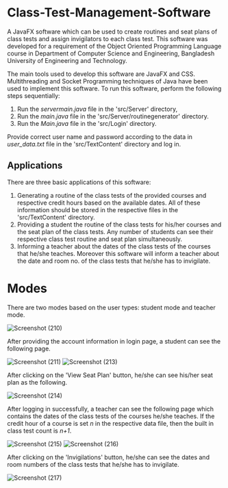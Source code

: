 # Class-Test-Management-Software
A JavaFX software which can be used to create routines and seat plans of class tests and assign invigilators to each class test. This software was developed for a requirement of the Object Oriented Programming Language course in Department of Computer Science and Engineering, Bangladesh University of Engineering and Technology.

The main tools used to develop this software are JavaFX and CSS. Multithreading and Socket Programming techniques of Java have been used to implement this software. To run this software, perform the following steps sequentially:

1.  Run the _servermain.java_ file in the 'src/Server' directory, 
2.  Run the _main.java_ file in the 'src/Server/routinegenerator' directory.
3.  Run the _Main.java_ file in the 'src/Login' directory.

Provide correct user name and password according to the data in _user_data.txt_ file in the 'src/TextContent' directory and log in.

## Applications

There are three basic applications of this software:

1. Generating a routine of the class tests of the provided courses and respective credit hours based on the available dates. All of these information should be stored in the respective files in the 'src/TextContent' directory.
2. Providing a student the routine of the class tests for his/her courses and the seat plan of the class tests. Any number of students can see their respective class test routine and seat plan simultaneously.
3. Informing a teacher about the dates of the class tests of the courses that he/she teaches. Moreover this software will inform a teacher about the date and room no. of the class tests that he/she has to invigilate.


# Modes

There are two modes based on the user types: student mode and teacher mode. 

![Screenshot (210)](https://user-images.githubusercontent.com/37974385/112328177-4863e000-8ce0-11eb-987e-f345df6d8f14.png)

After providing the account information in login page, a student can see the following page. 

![Screenshot (211)](https://user-images.githubusercontent.com/37974385/112328236-59acec80-8ce0-11eb-8068-66c9eae2ccd9.png)
![Screenshot (213)](https://user-images.githubusercontent.com/37974385/112328423-83661380-8ce0-11eb-9ae0-b55d0ed266a3.png)

After clicking on the 'View Seat Plan' button, he/she can see his/her seat plan as the following.

![Screenshot (214)](https://user-images.githubusercontent.com/37974385/112328565-a8f31d00-8ce0-11eb-9356-ea4245c4df60.png)


After logging in successfully, a teacher can see the following page which contains the dates of the class tests of the courses he/she teaches. If the credit hour of a course is set _n_ in the respective data file, then the built in class test count is _n+1_.

![Screenshot (215)](https://user-images.githubusercontent.com/37974385/112328731-ce802680-8ce0-11eb-9ab4-1cba54e903e2.png)
![Screenshot (216)](https://user-images.githubusercontent.com/37974385/112328780-d5a73480-8ce0-11eb-84c2-606e500a38ef.png)


After clicking on the 'Invigilations' button, he/she can see the dates and room numbers of the class tests that he/she has to invigilate.

![Screenshot (217)](https://user-images.githubusercontent.com/37974385/112329311-4b130500-8ce1-11eb-81da-1848ee96565f.png)


